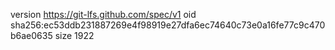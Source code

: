 version https://git-lfs.github.com/spec/v1
oid sha256:ec53ddb231887269e4f98919e27dfa6ec74640c73e0a16fe77c9c470b6ae0635
size 1922
